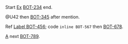 Start [Ex](https://ex.com) [BOT-234](https://linear.app/issue/BOT-234) end.

@U42 then [BOT-345](https://linear.app/issue/BOT-345) after mention.

Ref [Label BOT-456][id]; code `inline BOT-567` then [BOT-678](https://linear.app/issue/BOT-678).

[A](https://a.co) next [BOT-789](https://linear.app/issue/BOT-789).

[id]: https://ref.example/path
